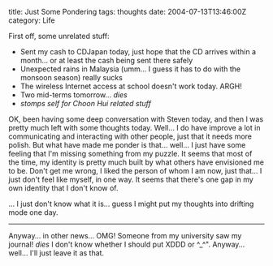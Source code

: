 title: Just Some Pondering
tags: thoughts
date: 2004-07-13T13:46:00Z
category: Life

First off, some unrelated stuff:

- Sent my cash to CDJapan today, just hope that the CD arrives within a month… or at least the cash being sent there safely
- Unexpected rains in Malaysia (umm… I guess it has to do with the monsoon season) really sucks
- The wireless Internet access at school doesn't work today. ARGH!
- Two mid-terms tomorrow… *dies*
- *stomps self for Choon Hui related stuff*

OK, been having some deep conversation with Steven today, and then I was pretty much left with some thoughts today. Well… I do have improve a lot in communicating and interacting with other people, just that it needs more polish. But what have made me ponder is that… well… I just have some feeling that I'm missing something from my puzzle. It seems that most of the time, my identity is pretty much built by what others have envisioned me to be. Don't get me wrong, I liked the person of whom I am now, just that… I just don't feel like myself, in one way. It seems that there's one gap in my own identity that I don't know of.

… I just don't know what it is… guess I might put my thoughts into drifting mode one day.

---
Anyway… in other news… OMG! Someone from my university saw my journal! *dies* I don't know whether I should put XDDD or ^\_^". Anyway… well… I'll just leave it as that.
